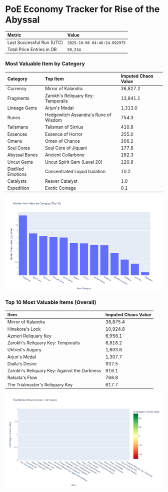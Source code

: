 # PoE Economy Tracker for Rise of the Abyssal

<!-- START_MAINTENANCE -->
| Metric | Value |
|:---|:---|
| Last Successful Run (UTC) | `2025-10-06 04:46:24.092975` |
| Total Price Entries in DB | `99,234` |

<!-- END_MAINTENANCE -->

<!-- START_DATAFRAME_DEBUG -->
<!-- END_DATAFRAME_DEBUG -->

<!-- START_CATEGORY_ANALYSIS -->
### Most Valuable Item by Category
| Category | Top Item | Imputed Chaos Value |
| :--- | :--- | :--- |
| Currency | Mirror of Kalandra | 36,827.2 |
| Fragments | Zarokh's Reliquary Key: Temporalis | 13,841.1 |
| Lineage Gems | Arjun's Medal | 1,313.0 |
| Runes | Hedgewitch Assandra's Rune of Wisdom | 754.3 |
| Talismans | Talisman of Sirrius | 410.8 |
| Essences | Essence of Horror | 255.0 |
| Omens | Omen of Chance | 206.2 |
| Soul Cores | Soul Core of Jiquani | 177.8 |
| Abyssal Bones | Ancient Collarbone | 162.3 |
| Uncut Gems | Uncut Spirit Gem (Level 20) | 120.9 |
| Distilled Emotions | Concentrated Liquid Isolation | 10.2 |
| Catalysts | Reaver Catalyst | 1.0 |
| Expedition | Exotic Coinage | 0.1 |


![Category Analysis Chart](charts/category_analysis.png)
<!-- END_ANALYSIS -->

<!-- START_ANALYSIS -->
### Top 10 Most Valuable Items (Overall)
| Item | Imputed Chaos Value |
| :--- | :--- |
| Mirror of Kalandra | 38,875.4 |
| Hinekora's Lock | 10,924.8 |
| Azmeri Reliquary Key | 6,958.1 |
| Zarokh's Reliquary Key: Temporalis | 6,818.2 |
| Uhtred's Augury | 1,603.6 |
| Arjun's Medal | 1,307.7 |
| Dialla's Desire | 937.5 |
| Zarokh's Reliquary Key: Against the Darkness | 916.1 |
| Rakiata's Flow | 768.8 |
| The Trialmaster's Reliquary Key | 617.7 |


![Market Movers Chart](charts/market_movers.png)
<!-- END_ANALYSIS -->
